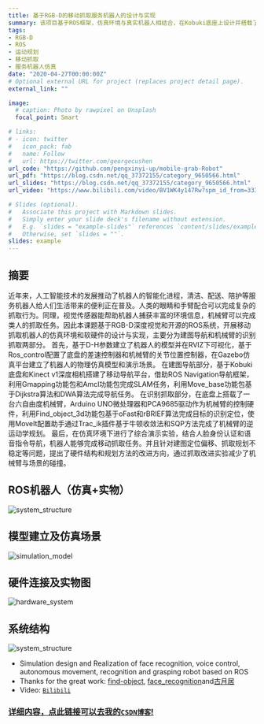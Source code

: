 ```yaml
---
title: 基于RGB-D的移动抓取服务机器人的设计与实现
summary: 该项目基于ROS框架，仿真环境与真实机器人相结合，在Kobuki底座上设计并搭载了一条带有夹爪的六自由度手臂，基于Kinect相机获取RGB-D图像实现室内SLAM和导航规划功能，同时结合科大讯飞开放平台和OpenCV开源图像处理库，赋予机器人身份认证、语音命令识别、物体识别等功能，利用图像识别物体位姿并通过对机械臂进行运动学规划，构造一款可以抓取递送物品的服务机器人。
tags:
- RGB-D
- ROS
- 运动规划
- 移动抓取
- 服务机器人仿真
date: "2020-04-27T00:00:00Z"
# Optional external URL for project (replaces project detail page).
external_link: ""

image:
  # caption: Photo by rawpixel on Unsplash
  focal_point: Smart

# links:
# - icon: twitter
#   icon_pack: fab
#   name: Follow
#   url: https://twitter.com/georgecushen
url_code: "https://github.com/pengxinyi-up/mobile-grab-Robot"
url_pdf: "https://blog.csdn.net/qq_37372155/category_9650566.html"
url_slides: "https://blog.csdn.net/qq_37372155/category_9650566.html"
url_video: "https://www.bilibili.com/video/BV1WK4y147Rw?spm_id_from=333.999.0.0"

# Slides (optional).
#   Associate this project with Markdown slides.
#   Simply enter your slide deck's filename without extension.
#   E.g. `slides = "example-slides"` references `content/slides/example-slides.md`.
#   Otherwise, set `slides = ""`.
slides: example
---
```


## 摘要

近年来，人工智能技术的发展推动了机器人的智能化进程，清洁、配送、陪护等服务机器人给人们生活带来的便利正在普及。人类的眼睛和手臂配合可以完成复杂的抓取行为。同理，视觉传感器能帮助机器人捕获丰富的环境信息，机械臂可以完成类人的抓取任务。因此本课题基于RGB-D深度视觉和开源的ROS系统，开展移动抓取机器人的仿真环境和软硬件的设计与实现，主要分为建图导航和机械臂的识别抓取两部分。
首先，基于D-H参数建立了机器人的模型并在RVIZ下可视化，基于Ros_control配置了底盘的差速控制器和机械臂的关节位置控制器，在Gazebo仿真平台建立了机器人的物理仿真模型和演示场景。
在建图导航部分，基于Kobuki底盘和Kinect v1深度相机搭建了移动导航平台，借助ROS Navigation导航框架，利用Gmapping功能包和Amcl功能包完成SLAM任务，利用Move_base功能包基于Dijkstra算法和DWA算法完成导航任务。
在识别抓取部分，在底盘上搭载了一台六自由度机械臂，Arduino UNO微处理器和PCA9685驱动作为机械臂的控制硬件，利用Find_object_3d功能包基于oFast和rBRIEF算法完成目标的识别定位，使用MoveIt配置助手通过Trac_ik插件基于牛顿收敛法和SQP方法完成了机械臂的逆运动学规划。
最后，在仿真环境下进行了综合演示实验，结合人脸身份认证和语音指令导航，机器人能够完成移动抓取任务。并且针对建图定位偏移、抓取规划不稳定等问题，提出了硬件结构和规划方法的改进方向，通过抓取改进实验减少了机械臂与场景的碰撞。



## ROS机器人（仿真+实物）
![system_structure](https://raw.githubusercontent.com/pengxinyi-up/mobile-grab-Robot/master/photos/system_structure.png "系统结构") 

## 模型建立及仿真场景
![simulation_model](https://raw.githubusercontent.com/pengxinyi-up/mobile-grab-Robot/master/photos/simulation_model.png "仿真模型") 

## 硬件连接及实物图
![hardware_system](https://raw.githubusercontent.com/pengxinyi-up/mobile-grab-Robot/master/photos/hardware_system.png "硬件系统") 

## 系统结构
![system_structure](https://img-blog.csdnimg.cn/20200622104500776.png?x-oss-process=image/watermark,type_ZmFuZ3poZW5naGVpdGk,shadow_10,text_aHR0cHM6Ly9ibG9nLmNzZG4ubmV0L3FxXzM3MzcyMTU1,size_16,color_FFFFFF,t_70 "系统结构") 


* Simulation design and Realization of face recognition, voice control, autonomous movement, recognition and grasping robot based on ROS
* Thanks for the great work: [find-object](https://github.com/introlab/find-object), [face_recognition](https://github.com/procrob/face_recognition)and[古月居](https://www.guyuehome.com/)
* Video: [`Bilibili`](https://www.bilibili.com/video/BV1WK4y147Rw?spm_id_from=333.999.0.0)

### [详细内容，点此链接可以去我的`CSDN博客`!](https://blog.csdn.net/qq_37372155/category_9650566.html) 
